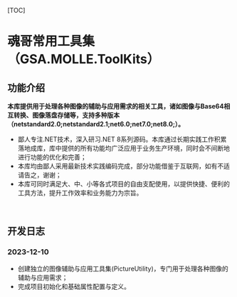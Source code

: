 [TOC]

# 魂哥常用工具集（GSA.MOLLE.ToolKits）

## 功能介绍

**本库提供用于处理各种图像的辅助与应用需求的相关工具，诸如图像与Base64相互转换、图像落盘存储等，支持多种版本（netstandard2.0;netstandard2.1;net6.0;net7.0;net8.0;）。**

- 鄙人专注.NET技术，深入研习.NET 8系列源码。本库通过长期实践工作积累落地成库，库中提供的所有功能均广泛应用于业务生产环境，同时会不间断地进行功能的优化和完善；
- 本库均由鄙人采用最新技术实践编码完成，部分功能借鉴于互联网，如有不适请告之，谢谢；
- 本库可同时满足大、中、小等各式项目的自由支配使用，以提供快捷、便利的工具方法，提升工作效率和业务能力为宗旨。

<br>

## 开发日志

### 2023-12-10
- 创建独立的图像辅助与应用工具集(PictureUtility)，专门用于处理各种图像的辅助与应用需求；
- 完成项目初始化和基础属性配置与定义。

